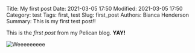 Title: My first post
Date: 2021-03-05 17:50
Modified: 2021-03-05 17:50
Category: test
Tags: first, test
Slug: first_post
Authors: Bianca Henderson
Summary: This is my first test post!!

This is the *first post* from my Pelican blog. **YAY!**

![Weeeeeeeee]({static}/images/octocat.png)
